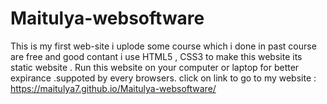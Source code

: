 # Maitulya-websoftware

This is my first web-site i uplode some course which i done in past course are free and good contant i use HTML5 , CSS3 to make this website its static website . Run this website on your computer or laptop for better expirance .suppoted by every browsers. click on link to go to my website : https://maitulya7.github.io/Maitulya-websoftware/
